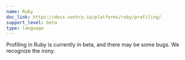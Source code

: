 ```yaml
---
name: Ruby
doc_link: https://docs.sentry.io/platforms/ruby/profiling/
support_level: beta
type: language
---
```


<div class='alert warning'>
Profiling in Ruby is currently in beta, and there may be some bugs. We recognize the irony.
</div>
